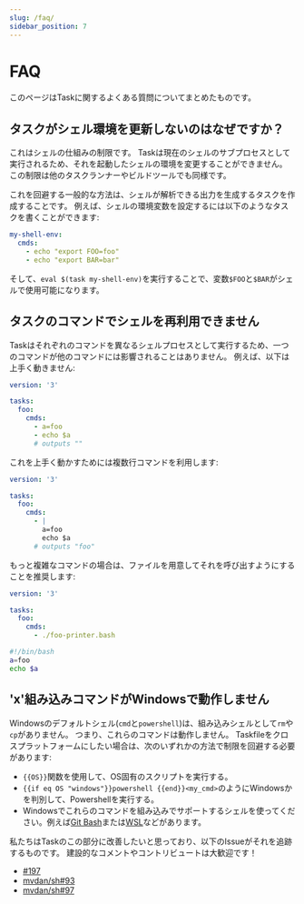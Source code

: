```yaml
---
slug: /faq/
sidebar_position: 7
---
```


# FAQ

このページはTaskに関するよくある質問についてまとめたものです。

## タスクがシェル環境を更新しないのはなぜですか？

これはシェルの仕組みの制限です。 Taskは現在のシェルのサブプロセスとして実行されるため、それを起動したシェルの環境を変更することができません。 この制限は他のタスクランナーやビルドツールでも同様です。

これを回避する一般的な方法は、シェルが解析できる出力を生成するタスクを作成することです。 例えば、シェルの環境変数を設定するには以下のようなタスクを書くことができます:

```yaml
my-shell-env:
  cmds:
    - echo "export FOO=foo"
    - echo "export BAR=bar"
```

そして、`eval $(task my-shell-env)`を実行することで、変数`$FOO`と`$BAR`がシェルで使用可能になります。

## タスクのコマンドでシェルを再利用できません

Taskはそれぞれのコマンドを異なるシェルプロセスとして実行するため、一つのコマンドが他のコマンドには影響されることはありません。 例えば、以下は上手く動きません:

```yaml
version: '3'

tasks:
  foo:
    cmds:
      - a=foo
      - echo $a
      # outputs ""
```

これを上手く動かすためには複数行コマンドを利用します:

```yaml
version: '3'

tasks:
  foo:
    cmds:
      - |
        a=foo
        echo $a
      # outputs "foo"
```

もっと複雑なコマンドの場合は、ファイルを用意してそれを呼び出すようにすることを推奨します:

```yaml
version: '3'

tasks:
  foo:
    cmds:
      - ./foo-printer.bash
```

```bash
#!/bin/bash
a=foo
echo $a
```

## 'x'組み込みコマンドがWindowsで動作しません

Windowsのデフォルトシェル(`cmd`と`powershell`)は、組み込みシェルとして`rm`や`cp`がありません。 つまり、これらのコマンドは動作しません。 Taskfileをクロスプラットフォームにしたい場合は、次のいずれかの方法で制限を回避する必要があります:

- `{{OS}}`関数を使用して、OS固有のスクリプトを実行する。
- `{{if eq OS "windows"}}powershell {{end}}<my_cmd>`のようにWindowsかを判別して、Powershellを実行する。
- Windowsでこれらのコマンドを組み込みでサポートするシェルを使ってください。例えば[Git Bash][git-bash]または[WSL][wsl]などがあります。

私たちはTaskのこの部分に改善したいと思っており、以下のIssueがそれを追跡するものです。 建設的なコメントやコントリビュートは大歓迎です！

- [#197](https://github.com/go-task/task/issues/197)
- [mvdan/sh#93](https://github.com/mvdan/sh/issues/93)
- [mvdan/sh#97](https://github.com/mvdan/sh/issues/97)

<!-- prettier-ignore-start -->

<!-- prettier-ignore-end -->
[git-bash]: https://gitforwindows.org/
[wsl]: https://learn.microsoft.com/en-us/windows/wsl/install
